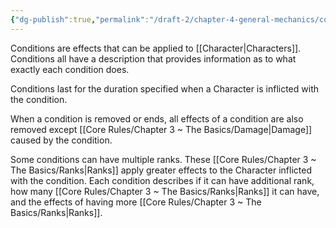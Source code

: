 ```yaml
---
{"dg-publish":true,"permalink":"/draft-2/chapter-4-general-mechanics/conditions/"}
---
```


Conditions are effects that can be applied to [[Character\|Characters]]. Conditions all have a description that provides information as to what exactly each condition does.

Conditions last for the duration specified when a Character is inflicted with the condition.

When a condition is removed or ends, all effects of a condition are also removed except [[Core Rules/Chapter 3 ~ The Basics/Damage\|Damage]] caused by the condition.

Some conditions can have multiple ranks. These [[Core Rules/Chapter 3 ~ The Basics/Ranks\|Ranks]] apply greater effects to the Character inflicted with the condition. Each condition describes if it can have additional rank, how many [[Core Rules/Chapter 3 ~ The Basics/Ranks\|Ranks]] it can have, and the effects of having more [[Core Rules/Chapter 3 ~ The Basics/Ranks\|Ranks]].